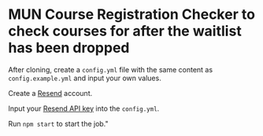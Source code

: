 # MUN Course Registration Checker to check courses for after the waitlist has been dropped

After cloning, create a `config.yml` file with the same content as `config.example.yml` and input your own values.

Create a [Resend](https://resend.com/overview) account.

Input your [Resend API key](https://resend.com/api-keys) into the `config.yml`.

Run `npm start` to start the job."
